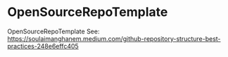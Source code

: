 # OpenSourceRepoTemplate
OpenSourceRepoTemplate
See: https://soulaimanghanem.medium.com/github-repository-structure-best-practices-248e6effc405
